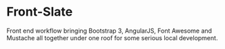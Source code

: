 Front-Slate
===========

Front end workflow bringing Bootstrap 3, AngularJS, Font Awesome and Mustache all together under one roof for some serious local development.
